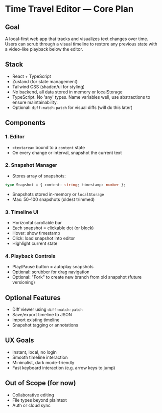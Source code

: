 # Time Travel Editor — Core Plan

## Goal
A local-first web app that tracks and visualizes text changes over time. Users can scrub through a visual timeline to restore any previous state with a video-like playback below the editor.

## Stack
- React + TypeScript
- Zustand (for state management)
- Tailwind CSS (shadcn/ui for styling)
- No backend, all data stored in memory or localStorage
- TypeScript. No 'any' types. Name variables well, use abstractions to ensure maintainability.
- Optional: `diff-match-patch` for visual diffs (will do this later)

## Components

### 1. Editor
- `<textarea>` bound to a `content` state
- On every change or interval, snapshot the current text

### 2. Snapshot Manager
- Stores array of snapshots:
```ts
type Snapshot = { content: string; timestamp: number };
```
- Snapshots stored in-memory or `localStorage`
- Max: 50–100 snapshots (oldest trimmed)

### 3. Timeline UI
- Horizontal scrollable bar
- Each snapshot = clickable dot (or block)
- Hover: show timestamp
- Click: load snapshot into editor
- Highlight current state

### 4. Playback Controls
- Play/Pause button = autoplay snapshots
- Optional: scrubber for drag navigation
- Optional: "Fork" to create new branch from old snapshot (future versioning)

## Optional Features
- Diff viewer using `diff-match-patch`
- Save/export timeline to JSON
- Import existing timeline
- Snapshot tagging or annotations

## UX Goals
- Instant, local, no login
- Smooth timeline interaction
- Minimalist, dark mode-friendly
- Fast keyboard interaction (e.g. arrow keys to jump)

## Out of Scope (for now)
- Collaborative editing
- File types beyond plaintext
- Auth or cloud sync
